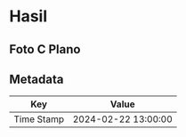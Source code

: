 # Hasil

## Foto C Plano


## Metadata

| Key        | Value               |
| ---------- | ------------------- |
| Time Stamp | 2024-02-22 13:00:00 |



